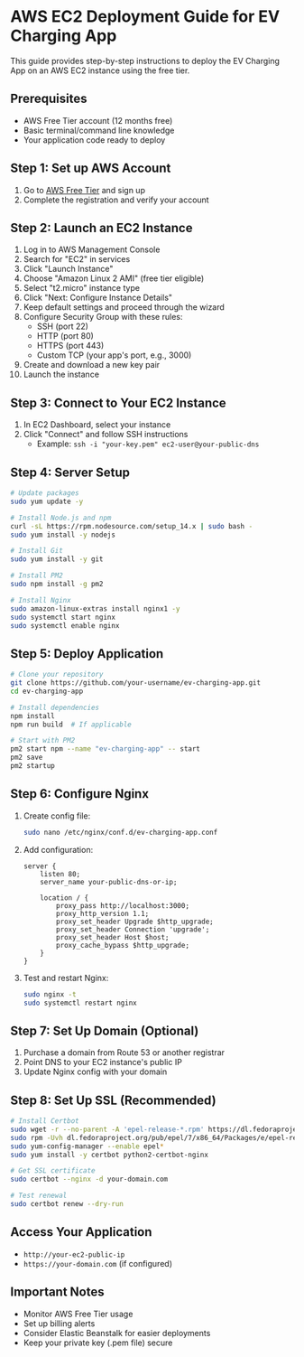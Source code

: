 # AWS EC2 Deployment Guide for EV Charging App

This guide provides step-by-step instructions to deploy the EV Charging App on an AWS EC2 instance using the free tier.

## Prerequisites
- AWS Free Tier account (12 months free)
- Basic terminal/command line knowledge
- Your application code ready to deploy

## Step 1: Set up AWS Account
1. Go to [AWS Free Tier](https://aws.amazon.com/free/) and sign up
2. Complete the registration and verify your account

## Step 2: Launch an EC2 Instance
1. Log in to AWS Management Console
2. Search for "EC2" in services
3. Click "Launch Instance"
4. Choose "Amazon Linux 2 AMI" (free tier eligible)
5. Select "t2.micro" instance type
6. Click "Next: Configure Instance Details"
7. Keep default settings and proceed through the wizard
8. Configure Security Group with these rules:
   - SSH (port 22)
   - HTTP (port 80)
   - HTTPS (port 443)
   - Custom TCP (your app's port, e.g., 3000)
9. Create and download a new key pair
10. Launch the instance

## Step 3: Connect to Your EC2 Instance
1. In EC2 Dashboard, select your instance
2. Click "Connect" and follow SSH instructions
   - Example: `ssh -i "your-key.pem" ec2-user@your-public-dns`

## Step 4: Server Setup
```bash
# Update packages
sudo yum update -y

# Install Node.js and npm
curl -sL https://rpm.nodesource.com/setup_14.x | sudo bash -
sudo yum install -y nodejs

# Install Git
sudo yum install -y git

# Install PM2
sudo npm install -g pm2

# Install Nginx
sudo amazon-linux-extras install nginx1 -y
sudo systemctl start nginx
sudo systemctl enable nginx
```

## Step 5: Deploy Application
```bash
# Clone your repository
git clone https://github.com/your-username/ev-charging-app.git
cd ev-charging-app

# Install dependencies
npm install
npm run build  # If applicable

# Start with PM2
pm2 start npm --name "ev-charging-app" -- start
pm2 save
pm2 startup
```

## Step 6: Configure Nginx
1. Create config file:
   ```bash
   sudo nano /etc/nginx/conf.d/ev-charging-app.conf
   ```

2. Add configuration:
   ```nginx
   server {
       listen 80;
       server_name your-public-dns-or-ip;

       location / {
           proxy_pass http://localhost:3000;
           proxy_http_version 1.1;
           proxy_set_header Upgrade $http_upgrade;
           proxy_set_header Connection 'upgrade';
           proxy_set_header Host $host;
           proxy_cache_bypass $http_upgrade;
       }
   }
   ```

3. Test and restart Nginx:
   ```bash
   sudo nginx -t
   sudo systemctl restart nginx
   ```

## Step 7: Set Up Domain (Optional)
1. Purchase a domain from Route 53 or another registrar
2. Point DNS to your EC2 instance's public IP
3. Update Nginx config with your domain

## Step 8: Set Up SSL (Recommended)
```bash
# Install Certbot
sudo wget -r --no-parent -A 'epel-release-*.rpm' https://dl.fedoraproject.org/pub/epel/7/x86_64/Packages/e/
sudo rpm -Uvh dl.fedoraproject.org/pub/epel/7/x86_64/Packages/e/epel-release-*.rpm
sudo yum-config-manager --enable epel*
sudo yum install -y certbot python2-certbot-nginx

# Get SSL certificate
sudo certbot --nginx -d your-domain.com

# Test renewal
sudo certbot renew --dry-run
```

## Access Your Application
- `http://your-ec2-public-ip`
- `https://your-domain.com` (if configured)

## Important Notes
- Monitor AWS Free Tier usage
- Set up billing alerts
- Consider Elastic Beanstalk for easier deployments
- Keep your private key (.pem file) secure
